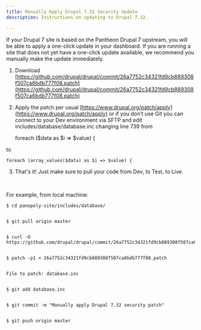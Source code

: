 ```yaml
---
title: Manually Apply Drupal 7.32 Security Update
description: Instructions on updating to Drupal 7.32.

---
```


If your Drupal 7 site is based on the Pantheon Drupal 7 upstream, you will be able to apply a one-click update in your dashboard. If you are running a site that does not yet have a one-click update available, we recommend you manually make the update immediately.

1. Download [https://github.com/drupal/drupal/commit/26a7752c34321fd9cb889308f507ca6bdb777f08.patch](https://github.com/drupal/drupal/commit/26a7752c34321fd9cb889308f507ca6bdb777f08.patch)
2. Apply the patch per usual [https://www.drupal.org/patch/apply](https://www.drupal.org/patch/apply) or if you don’t use Git you can connect to your Dev environment via SFTP and edit includes/database/database.inc changing line 739 from

    foreach ($data as $i => $value) {

to

    foreach (array_values($data) as $i => $value) {

3. That's it! Just make sure to pull your code from Dev, to Test, to Live.
 

For example, from local machine:

    $ cd panopoly-site/includes/database/


    $ git pull origin master


    $ curl -O https://github.com/drupal/drupal/commit/26a7752c34321fd9cb889308f507ca6bdb777f08.patch


    $ patch -p1 < 26a7752c34321fd9cb889308f507ca6bdb777f08.patch


    File to patch: database.inc


    $ git add database.inc


    $ git commit -m "Manually apply Drupal 7.32 security patch"


    $ git push origin master

 
